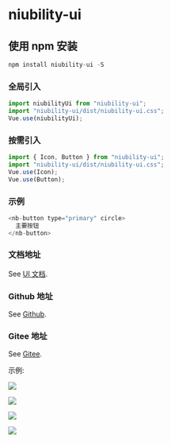 # niubility-ui

## 使用 npm 安装

```js
npm install niubility-ui -S
```

### 全局引入

```js
import niubilityUi from "niubility-ui";
import "niubility-ui/dist/niubility-ui.css";
Vue.use(niubilityUi);
```

### 按需引入

```js
import { Icon, Button } from "niubility-ui";
import "niubility-ui/dist/niubility-ui.css";
Vue.use(Icon);
Vue.use(Button);
```

### 示例

```js
<nb-button type="primary" circle>
  主要按钮
</nb-button>
```

### 文档地址

See [UI 文档](https://ysisrich.github.io/niubilityUI/).

### Github 地址

See [Github](https://github.com/ysisrich/niubilityUI/tree/master).

### Gitee 地址

See [Gitee](https://gitee.com/YSisrich/niubilityUI/tree/master).

示例:

![](https://cdn.jsdelivr.net/gh/ysisrich/Assets/niubility-ui/nb_1.png)

![](https://cdn.jsdelivr.net/gh/ysisrich/Assets/niubility-ui/nb_2.png)

![](https://cdn.jsdelivr.net/gh/ysisrich/Assets/niubility-ui/nb_3.png)

![](https://cdn.jsdelivr.net/gh/ysisrich/Assets/niubility-ui/nb_4.png)